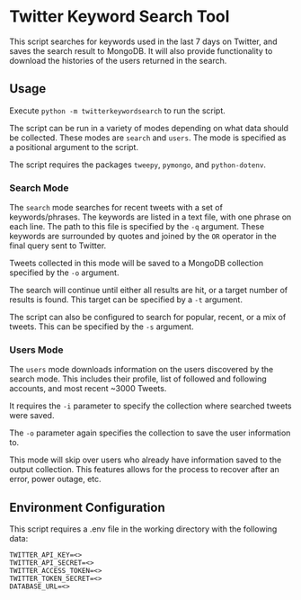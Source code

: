 # Twitter Keyword Search Tool

This script searches for keywords used in the last 7 days on Twitter, and saves the search result to MongoDB.
It will also provide functionality to download the histories of the users returned in the search.

## Usage

Execute `python -m twitterkeywordsearch` to run the script.

The script can be run in a variety of modes depending on what data should be collected.
These modes are `search` and `users`.
The mode is specified as a positional argument to the script.

The script requires the packages `tweepy`, `pymongo`, and `python-dotenv`.

### Search Mode

The `search` mode searches for recent tweets with a set of keywords/phrases.
The keywords are listed in a text file, with one phrase on each line.
The path to this file is specified by the `-q` argument.
These keywords are surrounded by quotes and joined by the `OR` operator in the final query sent to Twitter.

Tweets collected in this mode will be saved to a MongoDB collection specified by the `-o` argument.

The search will continue until either all results are hit, or a target number of results is found.
This target can be specified by a `-t` argument.

The script can also be configured to search for popular, recent, or a mix of tweets.
This can be specified by the `-s` argument.

### Users Mode

The `users` mode downloads information on the users discovered by the search mode.
This includes their profile, list of followed and following accounts, and most recent ~3000 Tweets.

It requires the `-i` parameter to specify the collection where searched tweets were saved.

The `-o` parameter again specifies the collection to save the user information to.

This mode will skip over users who already have information saved to the output collection.
This features allows for the process to recover after an error, power outage, etc.

## Environment Configuration

This script requires a .env file in the working directory with the following data:

```
TWITTER_API_KEY=<>
TWITTER_API_SECRET=<>
TWITTER_ACCESS_TOKEN=<>
TWITTER_TOKEN_SECRET=<>
DATABASE_URL=<>
```
